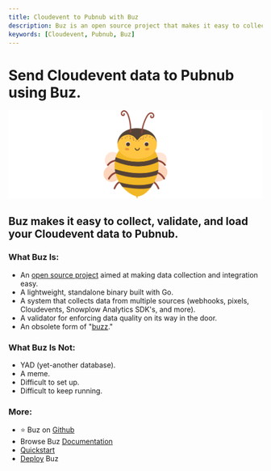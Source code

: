 ```yaml
---
title: Cloudevent to Pubnub with Buz
description: Buz is an open source project that makes it easy to collect, validate, and load Cloudevent data to Pubnub.
keywords: [Cloudevent, Pubnub, Buz]
---
```


# Send Cloudevent data to Pubnub using Buz.

![buzz](../../../static/img/buzz.png)


## Buz makes it easy to collect, validate, and load your Cloudevent data to Pubnub.


### What Buz Is:

- An [open source project](https://github.com/silverton-io/buz) aimed at making data collection and integration easy.
- A lightweight, standalone binary built with Go.
- A system that collects data from multiple sources (webhooks, pixels, Cloudevents, Snowplow Analytics SDK's, and more).
- A validator for enforcing data quality on its way in the door.
- An obsolete form of "[buzz](https://www.merriam-webster.com/dictionary/buzz)."


### What Buz Is Not:

- YAD (yet-another database).
- A meme.
- Difficult to set up.
- Difficult to keep running.


### More:
- ⭐ Buz on [Github](https://github.com/silverton-io/buz)
- Browse Buz [Documentation](/)
- [Quickstart](/examples/quickstart)
- [Deploy](/category/deploying-buz) Buz
